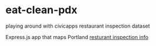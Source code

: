 # eat-clean-pdx
playing around with civicapps restaurant inspection dataset

Express.js app that maps Portland [resturant inspection info](http://www.civicapps.org/datasets/restaurant-inspections)
